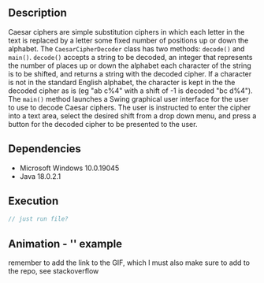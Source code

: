 ## Description 
Caesar ciphers are simple substitution ciphers in which each letter in the text is replaced by a letter some fixed number of positions up or down the alphabet. The `CaesarCipherDecoder` class has two methods: `decode()` and `main()`. `decode()` accepts a string to be decoded, an integer that represents the number of places up or down the alphabet each character of the string is to be shifted, and returns a string with the decoded cipher. If a character is not in the standard English alphabet, the character is kept in the the decoded cipher as is (eg "ab c%4" with a shift of -1 is decoded "bc d%4"). The `main()` method launches a Swing graphical user interface for the user to use to decode Caesar ciphers. The user is instructed to enter the cipher into a text area, select the desired shift from a drop down menu, and press a button for the decoded cipher to be presented to the user. 


## Dependencies
* Microsoft Windows 10.0.19045
* Java 18.0.2.1

## Execution
```java
// just run file?
```

## Animation - '' example
remember to add the link to the GIF, which I must also make sure to add to the repo, see stackoverflow 
